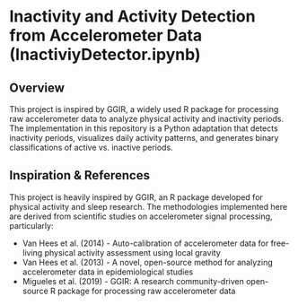 # Inactivity and Activity Detection from Accelerometer Data (InactiviyDetector.ipynb)

## Overview
This project is inspired by GGIR, a widely used R package for processing raw accelerometer data to analyze physical activity and inactivity periods. The implementation in this repository is a Python adaptation that detects inactivity periods, visualizes daily activity patterns, and generates binary classifications of active vs. inactive periods.

## Inspiration & References
This project is heavily inspired by GGIR, an R package developed for physical activity and sleep research. The methodologies implemented here are derived from scientific studies on accelerometer signal processing, particularly:

- Van Hees et al. (2014) - Auto-calibration of accelerometer data for free-living physical activity assessment using local gravity
- Van Hees et al. (2013) - A novel, open-source method for analyzing accelerometer data in epidemiological studies
- Migueles et al. (2019) - GGIR: A research community-driven open-source R package for processing raw accelerometer data
